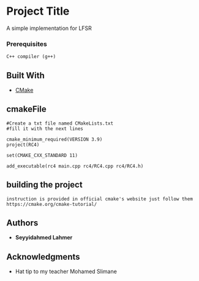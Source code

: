 # Project Title

A simple implementation for LFSR


### Prerequisites


```
C++ compiler (g++)
```


## Built With

* [CMake](https://cmake.org/) 

## cmakeFile
    #Create a txt file named CMakeLists.txt 
    #fill it with the next lines
    
    cmake_minimum_required(VERSION 3.9)
    project(RC4)
    
    set(CMAKE_CXX_STANDARD 11)
    
    add_executable(rc4 main.cpp rc4/RC4.cpp rc4/RC4.h)
## building the project
    instruction is provided in official cmake's website just follow them 
    https://cmake.org/cmake-tutorial/
 

## Authors

* **Seyyidahmed Lahmer**



## Acknowledgments

* Hat tip to my teacher Mohamed Slimane

